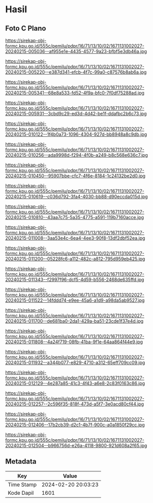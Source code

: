 # Hasil

## Foto C Plano

https://sirekap-obj-formc.kpu.go.id/555c/pemilu/pdpr/16/71/13/10/02/1671131002027-20240215-005036--af955e1e-4435-4577-9a23-bfbf5e3db46a.jpg

https://sirekap-obj-formc.kpu.go.id/555c/pemilu/pdpr/16/71/13/10/02/1671131002027-20240215-005220--e387d341-efcb-4f7c-99a0-c87576b8ab6a.jpg

https://sirekap-obj-formc.kpu.go.id/555c/pemilu/pdpr/16/71/13/10/02/1671131002027-20240215-005341--68e8a533-fd52-4f9a-bfc0-7f0df75288ad.jpg

https://sirekap-obj-formc.kpu.go.id/555c/pemilu/pdpr/16/71/13/10/02/1671131002027-20240215-005931--3cbd9c29-ed3d-4d42-be1f-ddafbc2b6c73.jpg

https://sirekap-obj-formc.kpu.go.id/555c/pemilu/pdpr/16/71/13/10/02/1671131002027-20240215-010122--1f4b0a73-1096-4304-927d-bb8948a8c9db.jpg

https://sirekap-obj-formc.kpu.go.id/555c/pemilu/pdpr/16/71/13/10/02/1671131002027-20240215-010256--ada9998d-f294-4f0b-a249-b8c568e636c7.jpg

https://sirekap-obj-formc.kpu.go.id/555c/pemilu/pdpr/16/71/13/10/02/1671131002027-20240215-010450--95907bbe-cfc7-4f6e-8184-1c24132be2d0.jpg

https://sirekap-obj-formc.kpu.go.id/555c/pemilu/pdpr/16/71/13/10/02/1671131002027-20240215-010619--c036d792-3fa4-4030-bb88-d90eccda015d.jpg

https://sirekap-obj-formc.kpu.go.id/555c/pemilu/pdpr/16/71/13/10/02/1671131002027-20240215-010810--43aa7c75-5a35-4775-a591-119b7160acce.jpg

https://sirekap-obj-formc.kpu.go.id/555c/pemilu/pdpr/16/71/13/10/02/1671131002027-20240215-011008--3aa53e4c-6ea4-4ee3-90f8-13df2dbf52ea.jpg

https://sirekap-obj-formc.kpu.go.id/555c/pemilu/pdpr/16/71/13/10/02/1671131002027-20240215-011200--05228fc6-a112-482c-a812-795d959eb425.jpg

https://sirekap-obj-formc.kpu.go.id/555c/pemilu/pdpr/16/71/13/10/02/1671131002027-20240215-011343--f2997f96-dcf5-4d59-b556-2468de635ffd.jpg

https://sirekap-obj-formc.kpu.go.id/555c/pemilu/pdpr/16/71/13/10/02/1671131002027-20240215-011522--14fddd74-e9ee-45a6-a1d9-a98da5ab9527.jpg

https://sirekap-obj-formc.kpu.go.id/555c/pemilu/pdpr/16/71/13/10/02/1671131002027-20240215-011700--de681ba0-2da1-429a-ba51-23cde1f37e4d.jpg

https://sirekap-obj-formc.kpu.go.id/555c/pemilu/pdpr/16/71/13/10/02/1671131002027-20240215-011808--4a24f719-08fb-41ba-9f1e-64aa864f44e9.jpg

https://sirekap-obj-formc.kpu.go.id/555c/pemilu/pdpr/16/71/13/10/02/1671131002027-20240215-011932--a344b077-e829-4710-a312-65eff709cc09.jpg

https://sirekap-obj-formc.kpu.go.id/555c/pemilu/pdpr/16/71/13/10/02/1671131002027-20240215-012129--4e287a85-41c3-4f43-a6e8-2c83f0163c86.jpg

https://sirekap-obj-formc.kpu.go.id/555c/pemilu/pdpr/16/71/13/10/02/1671131002027-20240215-012257--2c596f35-818f-473d-a5f7-3e0acd80cf44.jpg

https://sirekap-obj-formc.kpu.go.id/555c/pemilu/pdpr/16/71/13/10/02/1671131002027-20240215-012406--17b2cb39-d2c1-4b7f-900c-a0a1850f29cc.jpg

https://sirekap-obj-formc.kpu.go.id/555c/pemilu/pdpr/16/71/13/10/02/1671131002027-20240215-012504--b966756d-e26a-4118-9800-921d608a2f65.jpg


## Metadata

| Key        | Value               |
| ---------- | ------------------- |
| Time Stamp | 2024-02-20 20:03:23 |
| Kode Dapil | 1601                |



